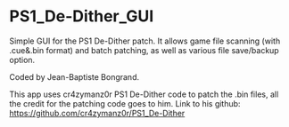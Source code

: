 # PS1_De-Dither_GUI
Simple GUI for the PS1 De-Dither patch.
It allows game file scanning (with .cue&.bin format) and batch patching, as well as various file save/backup option.

Coded by Jean-Baptiste Bongrand.

This app uses cr4zymanz0r PS1 De-Dither code to patch the .bin files,
all the credit for the patching code goes to him. Link to his github:
https://github.com/cr4zymanz0r/PS1_De-Dither
